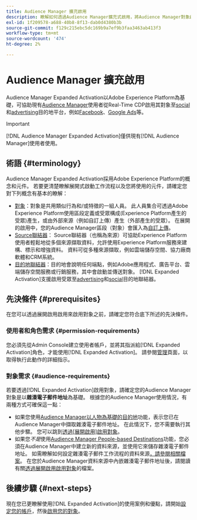 ```yaml
---
title: Audience Manager 擴充啟用
description: 瞭解如何透過Audience Manager擴充式啟用，將Audience Manager對象啟用至社交和廣告目的地。
exl-id: 1f209578-a688-40b8-8f13-dab0d4380b3b
source-git-commit: f129c215ebc5dc169b9a7ef9b3faa3463ab413f3
workflow-type: tm+mt
source-wordcount: '474'
ht-degree: 2%

---
```


# Audience Manager 擴充啟用

Audience Manager Expanded Activation以Adobe Experience Platform為基礎，可協助現有[Audience Manager](https://experienceleague.adobe.com/zh-hant/docs/audience-manager/user-guide/aam-home)使用者從Real-Time CDP啟用其對象至[social](../destinations/catalog/social/overview.md)和[advertising](../destinations/catalog/advertising/overview.md)目的地平台，例如[Facebook](../destinations/catalog/social/facebook.md)、[Google Ads](../destinations/catalog/advertising/google-ads-destination.md)等。

>[!IMPORTANT]
>
>[!DNL Audience Manager Expanded Activation]僅供現有[!DNL Audience Manager]使用者使用。

## 術語 {#terminology}

Audience Manager Expanded Activation採用Adobe Experience Platform的概念和元件。 若要更清楚瞭解展開式啟動工作流程以及您將使用的元件，請確定您對下列概念有基本的瞭解：

* [對象](../segmentation/ui/overview.md)：對象是共用類似行為和/或特徵的一組人員。 此人員集合可透過Adobe Experience Platform使用區段定義或受眾構成(Experience Platform產生的受眾)產生，或由外部來源（例如自訂上傳）產生（外部產生的受眾）。 在展開的啟用中，您的Audience Manager區段（對象）會匯入為[自訂上傳](../segmentation/ui/audience-portal.md#import-audience)。
* [Source聯結器](../sources/home.md)： Source聯結器（也稱為來源）可協助Experience Platform使用者輕鬆地從多個來源擷取資料，允許使用Experience Platform服務來建構、標示和增強資料。 資料可從多種來源擷取，例如雲端儲存空間、協力廠商軟體和CRM系統。
* [目的地聯結器](../destinations/home.md)：目的地會說明任何端點，例如Adobe應用程式、廣告平台、雲端儲存空間服務或行銷服務，其中會啟動並傳送對象。 [!DNL Expanded Activation]支援啟用受眾至[advertising](../destinations/catalog/advertising/overview.md)和[social](../destinations/catalog/social/overview.md)目的地聯結器。

## 先決條件 {#prerequisites}

在您可以透過展開啟用啟用來啟用對象之前，請確定您符合底下所述的先決條件。

### 使用者和角色需求 {#permission-requirements}

您必須先從Admin Console建立使用者帳戶，並將其指派給[!DNL Expanded Activation]角色，才能使用[!DNL Expanded Activation]。 請參閱[管理](administration.md)頁面，以取得執行此動作的詳細指示。

### 對象需求 {#audience-requirements}

若要透過[!DNL Expanded Activation]啟用對象，請確定您的Audience Manager對象是以&#x200B;**雜湊電子郵件地址**&#x200B;為基礎。 根據您的Audience Manager使用情況，有兩種方式可確保這一點：

* 如果您使用[Audience Manager以人物為基礎的目的地](https://experienceleague.adobe.com/zh-hant/docs/audience-manager/user-guide/features/destinations/people-based/people-based-destinations-overview)功能，表示您已在Audience Manager中擷取雜湊電子郵件地址。 在此情況下，您不需要執行其他步驟。 您可以跳到[透過[展開啟用]啟用對象](activate-audiences.md)。
* 如果您&#x200B;_不是_&#x200B;使用[Audience Manager People-based Destinations](https://experienceleague.adobe.com/zh-hant/docs/audience-manager/user-guide/features/destinations/people-based/people-based-destinations-overview)功能，您必須在Audience Manager中建立新的資料來源，並使用它來儲存雜湊電子郵件地址。 如需瞭解如何設定雜湊電子郵件工作流程的資料來源[，請參閱相關檔案](https://experienceleague.adobe.com/zh-hant/docs/audience-manager/user-guide/features/data-sources/create-data-source-hashed-emails)。 在您於Audience Manager資料來源中內嵌雜湊電子郵件地址後，請閱讀有關[透過展開啟用啟用對象](activate-audiences.md)的檔案。

## 後續步驟 {#next-steps}

現在您已更瞭解使用[!DNL Expanded Activation]的使用案例和優點，請開始[設定您的帳戶](administration.md)，然後[啟用您的對象](activate-audiences.md)。
